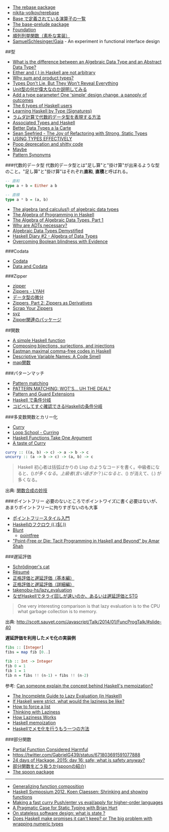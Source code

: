 * [The rebase package](http://hackage.haskell.org/package/rebase)
* [nikita-volkov/rerebase](https://github.com/nikita-volkov/rerebase)
* [Base で定義されている演算子の一覧](http://hackage.haskell.org/package/acme-operators/docs/Acme-Operators-Base.html)
* [The base-prelude package](https://hackage.haskell.org/package/base-prelude)
* [Foundation](http://tab.snarc.org/posts/haskell/2016-09-09-foundation.html)
* [順列列挙関数（素朴な実装）](http://qiita.com/nobsun/items/babd28fe81ba3b9f304f)
* [SamuelSchlesinger/Gaia](https://github.com/SamuelSchlesinger/Gaia) - An experiment in functional interface design

##型
* [What is the difference between an Algebraic Data Type and an Abstract Data Type?](http://www.reddit.com/r/haskell/comments/38grqx/what_is_the_difference_between_an_algebraic_data/)
* [Either and (,) in Haskell are not arbitrary](http://bitemyapp.com/posts/2015-10-19-either-is-not-arbitrary.html)
* [Why sum and product types?](http://charlieharvey.org.uk/page/sum_and_product_types)
* [Types Don't Lie, But They Won't Reveal Everything](http://www.cli-nerd.com/2016/01/18/types-dont-lie-but-they-dont-reveal-everything.html)
* [Unit型の何が偉大なのか説明してみる](http://qiita.com/alucky0707/items/a677e5c9850aa765dd55)
* [Add a type parameter! One 'simple' design change, a panoply of outcomes](https://www.youtube.com/watch?v=BHjIl81HgfE)
* [The 6 types of Haskell users](http://rickdzekman.com/thoughts/the-6-types-of-haskell-users/)
* [Learning Haskell by Type (Signatures)](http://holger-peters.de/haskell-by-types.html)
* [ラムダ計算で代数的データ型を表現する方法](http://d.hatena.ne.jp/syamino/20120524/p1)
* [Associated Types and Haskell](http://amixtureofmusings.com/2016/05/19/associated-types-and-haskell/)
* [Better Data Types a la Carte](http://reasonablypolymorphic.com/blog/better-data-types-a-la-carte)
* [Sean Seefried - The Joy of Refactoring with Strong, Static Types](https://www.youtube.com/watch?v=_K6UAq4hjAs)
* [USING TYPES EFFECTIVELY](http://www.elbeno.com/presentations/using-types-effectively/presentation.html#/sec-title-slide)
* [Poop deprecation and shitty code](http://cs-syd.eu/posts/2016-08-28-poop-deprecation.html)
* [Maybe](http://qiita.com/knknkn1162/items/48427aee35bd5892c61d)
* [Pattern Synonyms](https://kseo.github.io/posts/2016-12-22-pattern-synonyms.html)

###代数的データ型
代数的データ型とは"足し算"と"掛け算"が出来るような型のこと。"足し算"と"掛け算"はそれぞれ**直和**, **直積**と呼ばれる。

```hs
-- 直和
type a + b = Either a b

-- 直積
type a * b = (a, b)
```

* [The algebra (and calculus!) of algebraic data types](https://codewords.recurse.com/issues/three/algebra-and-calculus-of-algebraic-data-types)
* [The Algebra of Programming in Haskell](http://www.cs.ox.ac.uk/research/pdt/ap/dgp/workshop2004/oliveira.pdf)
* [The Algebra of Algebraic Data Types, Part 1](http://chris-taylor.github.io/blog/2013/02/10/the-algebra-of-algebraic-data-types/)
* [Why are ADTs necessary?](http://www.reddit.com/r/haskell/comments/2z1n16/why_are_adts_necessary/)
* [Algebraic Data Types Demystified](http://blog.haskellformac.com/blog/algebraic-data-types-demystified)
* [Haskell Diary #2 - Algebra of Data Types](http://akashagrawal.me/haskell-diary-2-algebraic-data-types/)
* [Overcoming Boolean blindness with Evidence](http://cs-syd.eu/posts/2016-07-24-overcoming-boolean-blindness-evidence.html)

###Codata
* [Codata](http://types2004.lri.fr/SLIDES/altenkirch.pdf)
* [Data and Codata](http://blog.sigfpe.com/2007/07/data-and-codata.html)

###Zipper
* [zipper](https://hackage.haskell.org/package/zipper)
* [Zippers - LYAH](http://learnyouahaskell.com/zippers)
* [データ型の微分](http://ja.wikibooks.org/wiki/Haskell/Zippers#.E3.83.87.E3.83.BC.E3.82.BF.E5.9E.8B.E3.81.AE.E5.BE.AE.E5.88.86)
* [Zippers, Part 2: Zippers as Derivatives](https://pavpanchekha.com/blog/zippers/derivative.html)
* [Scrap Your Zippers](http://michaeldadams.org/papers/scrap_your_zippers/ScrapYourZippers-2010.pdf)
* [syz](https://hackage.haskell.org/package/syz)
* [Zipper関連のパッケージ](http://d.hatena.ne.jp/debug-ito/20161016/1476587232)

##関数
* [A simple Haskell function](http://neilmitchell.blogspot.jp/2016/01/a-simple-haskell-function.html)
* [Composing bijections, surjections, and injections](https://gist.github.com/rampion/f20ffd6386269e6f7e41fae15d208e12)
* [Eastman maximal comma-free codes in Haskell](https://byorgey.wordpress.com/2016/07/07/eastman-maximal-comma-free-codes-in-haskell/)
* [Descriptive Variable Names: A Code Smell](http://degoes.net/articles/insufficiently-polymorphic)
* [map関数](http://qiita.com/knknkn1162/items/92de8dd250ff94cd86f1)

###パターンマッチ
* [Pattern matching](http://mbps.hatenablog.com/entry/2014/10/04/010000)
* [PATTERN MATCHING: WOT'S... UH THE DEAL?](http://www.stackbuilders.com/news/pattern-matching-wot-s-uh-the-deal)
* [Pattern and Guard Extensions](https://www.fpcomplete.com/school/to-infinity-and-beyond/pick-of-the-week/guide-to-ghc-extensions/pattern-and-guard-extensions)
* [Haskell で条件分岐](http://qiita.com/rooooomania/items/1623e5b981a30fbc8427)
* [コピペしてすぐ確認できるHaskellの条件分岐](http://qiita.com/nejimakidori/items/f6aedce6308ce5e32914)

###多変数関数とカリー化
* [Curry](https://ro-che.info/ccc/10)
* [Loop School - Curring](http://school.looprecur.com/?video=122330958)
* [Haskell Functions Take One Argument](http://tonymorris.github.io/blog/posts/haskell-functions-take-one-argument/)
* [A taste of Curry](https://jeltsch.wordpress.com/2013/04/27/a-taste-of-curry/)

```haskell
curry :: ((a, b) -> c) -> a -> b -> c
uncurry :: (a -> b -> c) -> (a, b) -> c
```

> Haskell 初心者は括弧ばかりの Lisp のようなコードを書く。中級者になると、($) が多くなる。上級者(言い過ぎか？)になると、($) が消えて、(.) が多くなる。

出典: [関数合成の妙技](http://d.hatena.ne.jp/kazu-yamamoto/20100702/1278036842)

###ポイントフリー
必要のないところでポイントワイズに書く必要はないが、あまりポイントフリーに拘りすぎないのも大事

* [ポイントフリースタイル入門](http://d.hatena.ne.jp/melpon/20111031/1320024473)
* [Haskellのフクロウ ((.)$(.))](http://uid0130.blogspot.jp/2014/11/haskell_17.html)
* [Blunt](https://blunt.herokuapp.com/)
  * [pointfree](https://hackage.haskell.org/package/pointfree)
* ["Point-Free or Die: Tacit Programming in Haskell and Beyond" by Amar Shah](https://www.youtube.com/watch?v=seVSlKazsNk)

###遅延評価
* [Schrödinger's cat](https://ro-che.info/ccc/4)
* [Résumé](https://ro-che.info/ccc/11)
* [正格評価と遅延評価（基本編）](http://qiita.com/ruicc/items/07143c9e78c697227706)
* [正格評価と遅延評価（詳細編）](http://qiita.com/ruicc/items/31a269f93404268d80d7)
* [takenobu-hs/lazy_evaluation](https://github.com/takenobu-hs/lazy_evaluation)
* [なぜHaskellでタライ回しが速いのか、あるいは遅延評価とSTG](http://qiita.com/ruicc/items/b8b3c61a12baa1af3c69)

> One very interesting comparison is that lazy evaluation is to the CPU what garbage collection is to memory.

出典: <http://scott.sauyet.com/Javascript/Talk/2014/01/FuncProgTalk/#slide-40>

**遅延評価を利用したメモ化の実装例**

```haskell
fibs :: [Integer]
fibs = map fib [0..]

fib :: Int -> Integer
fib 0 = 1
fib 1 = 1
fib n = fibs !! (n-1) + fibs !! (n-2)
```

参考: [Can someone explain the concept behind Haskell's memoization?](http://programmers.stackexchange.com/questions/220746/can-someone-explain-the-concept-behind-haskells-memoization)

* [The Incomplete Guide to Lazy Evaluation (in Haskell)](https://hackhands.com/guide-lazy-evaluation-haskell/)
* [If Haskell were strict, what would the laziness be like?](http://nikita-volkov.github.io/if-haskell-were-strict/)
* [How to force a list](https://ro-che.info/articles/2015-05-28-force-list)
* [Thinking with Laziness](http://begriffs.com/posts/2015-06-17-thinking-with-laziness.html)
* [How Laziness Works](http://two-wrongs.com/how-laziness-works)
* [Haskell memoization](http://lukahorvat.github.io/programming/2014/11/18/haskell-memoization/)
* [Haskellでメモ化を行うもう一つの方法](http://d.hatena.ne.jp/tanakh/20100411)

###部分関数
* [Partial Function Considered Harmful](http://tanakh.jp/posts/2011-12-25-partial-function-considered-harmful.html)
* <https://twitter.com/GabrielG439/status/671803691591077888>
* [24 days of Hackage, 2015: day 16: safe; what is safety anyway?](http://conscientiousprogrammer.com/blog/2015/12/16/24-days-of-hackage-2015-day-16-safe-what-is-safety-anyway/)
* [部分関数をどう扱うか(spoonの紹介)](http://qiita.com/techno-tanoC/items/1b725713cd01bdf83b40)
* [The spoon package](https://hackage.haskell.org/package/spoon)

---

* [Generalizing function composition](http://jaspervdj.be/posts/2014-10-17-generalizing-function-composition.html)
* [Haskell Symposium 2012. Koen Claessen: Shrinking and showing functions](https://www.youtube.com/watch?v=CH8UQJiv9Q4)
* [Making a fast curry Push/enter vs eval/apply for higher-order languages](http://citeseerx.ist.psu.edu/viewdoc/download?doi=10.1.1.134.9317&rep=rep1&type=pdf)
* [A Pragmatic Case for Static Typing with Brian Hurt](https://vimeo.com/72870631)
* [On stateless software design: what is state ?](http://www.leonmergen.com/code/2015/12/04/on-stateless-software-design-what-is-state.html)
* [Does Haskell make promises it can't keep? or The big problem with wrapping numeric types](https://gist.github.com/tdoris/de36d2306edc5d6e9e7d#file-promises-md)
